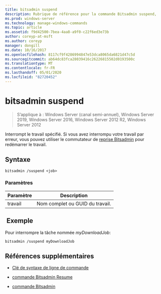 ```yaml
---
title: bitsadmin suspend
description: Rubrique de référence pour la commande Bitsadmin suspend, qui interrompt le travail spécifié.
ms.prod: windows-server
ms.technology: manage-windows-commands
ms.topic: article
ms.assetid: f9d42500-7bea-4aa8-a9f0-c22f6ed3e73b
author: coreyp-at-msft
ms.author: coreyp
manager: dongill
ms.date: 10/16/2017
ms.openlocfilehash: 8117cf9f4286994847e53dca8065da6821d47c5d
ms.sourcegitcommit: ab64dc83fca28039416c26226815502d0193500c
ms.translationtype: MT
ms.contentlocale: fr-FR
ms.lasthandoff: 05/01/2020
ms.locfileid: "82720452"
---
```

# <a name="bitsadmin-suspend"></a>bitsadmin suspend

> S’applique à : Windows Server (canal semi-annuel), Windows Server 2019, Windows Server 2016, Windows Server 2012 R2, Windows Server 2012

Interrompt le travail spécifié. Si vous avez interrompu votre travail par erreur, vous pouvez utiliser le commutateur de [reprise Bitsadmin](bitsadmin-resume.md) pour redémarrer le travail.

## <a name="syntax"></a>Syntaxe

```
bitsadmin /suspend <job>
```

### <a name="parameters"></a>Paramètres

| Paramètre | Description |
| --------- | ---------- |
| travail | Nom complet ou GUID du travail. |

## <a name="example"></a> Exemple

Pour interrompre la tâche nommée *myDownloadJob*:


```
bitsadmin /suspend myDownloadJob
```

## <a name="additional-references"></a>Références supplémentaires

- [Clé de syntaxe de ligne de commande](command-line-syntax-key.md)

- [commande Bitsadmin Resume](bitsadmin-resume.md)

- [commande Bitsadmin](bitsadmin.md)
